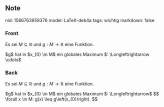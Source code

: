 ## Note
nid: 1586763959376
model: LaTeX-deb4a
tags: wichtig
markdown: false

### Front
Es sei $M \subseteq \mathbb{R}$ und $g: M \rightarrow \mathbb{R}$
eine Funktion.
<div>
  $g$ hat in $x_{0} \in M$ ein globales Maximum $:
  \Longleftrightarrow \cdots$
</div>

### Back
Es sei $M \subseteq \mathbb{R}$ und $g: M \rightarrow \mathbb{R}$
eine Funktion.
<div>
  $g$ hat in $x_{0} \in M$ ein globales Maximum $:
  \Longleftrightarrow$ $$ \forall x \in M: g(x) \leq
  g\left(x_{0}\right). $$
</div>
